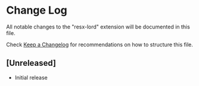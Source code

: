 # Change Log

All notable changes to the "resx-lord" extension will be documented in this file.

Check [Keep a Changelog](http://keepachangelog.com/) for recommendations on how to structure this file.

## [Unreleased]

- Initial release